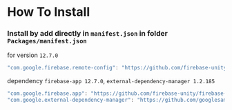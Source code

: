 # How To Install

### Install by add directly in `manifest.json` in folder `Packages/manifest.json`

for version `12.7.0`
```csharp
"com.google.firebase.remote-config": "https://github.com/firebase-unity/firebase-remote-config.git#12.7.0",
```


dependency `firebase-app 12.7.0`, `external-dependency-manager 1.2.185`
```csharp
"com.google.firebase.app": "https://github.com/firebase-unity/firebase-app.git#12.7.0",
"com.google.external-dependency-manager": "https://github.com/googlesamples/unity-jar-resolver.git?path=upm#v1.2.185",
```
